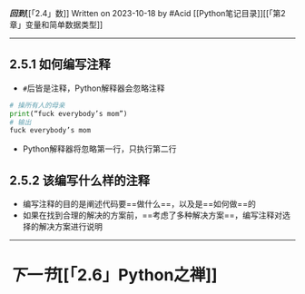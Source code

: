 ***回到***[[「2.4」数]]
Written on 2023-10-18 by #Acid 
[[Python笔记目录]][[「第2章」变量和简单数据类型]]
***
## 2.5.1 如何编写注释

- `#`后皆是注释，Python解释器会忽略注释

```python
# 操所有人的母亲
print(“fuck everybody’s mom”)
# 输出
fuck everybody’s mom
```

- Python解释器将忽略第一行，只执行第二行

## 2.5.2 该编写什么样的注释

- 编写注释的目的是阐述代码要==做什么==，以及是==如何做==的
- 如果在找到合理的解决的方案前，==考虑了多种解决方案==，编写注释对选择的解决方案进行说明

***
# ***下一节***[[「2.6」Python之禅]]





